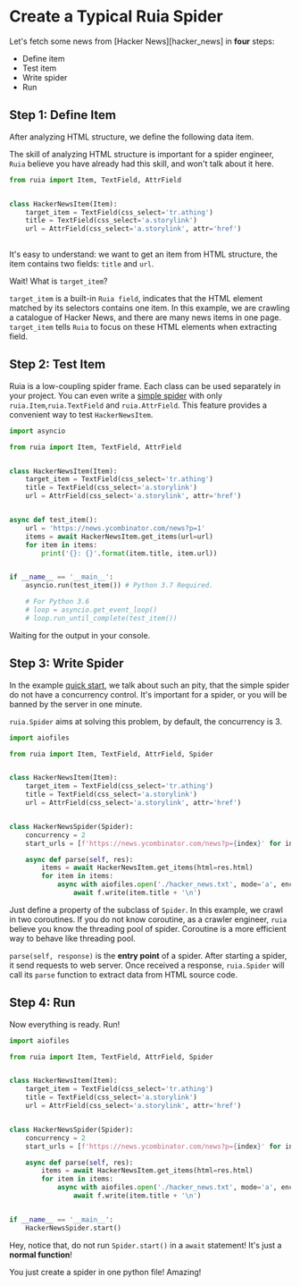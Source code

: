 # Create a Typical Ruia Spider

Let's fetch some news from [Hacker News][hacker_news] in **four** steps:

- Define item
- Test item
- Write spider
- Run

## Step 1: Define Item

After analyzing HTML structure, we define the following data item.

The skill of analyzing HTML structure is important for a spider engineer,
`Ruia` believe you have already had this skill,
and won't talk about it here.


```python
from ruia import Item, TextField, AttrField


class HackerNewsItem(Item):
    target_item = TextField(css_select='tr.athing')
    title = TextField(css_select='a.storylink')
    url = AttrField(css_select='a.storylink', attr='href')
    
```

It's easy to understand:
we want to get an item from HTML structure,
the item contains two fields: `title` and `url`.

Wait! What is `target_item`?

`target_item` is a built-in `Ruia field`,
indicates that the HTML element matched by its selectors contains one item.
In this example, we are crawling a catalogue of Hacker News,
and there are many news items in one page. 
`target_item` tells `Ruia` to focus on these HTML elements when extracting field.

## Step 2: Test Item

Ruia is a low-coupling spider frame.
Each class can be used separately in your project.
You can even write a [simple spider](quick-start.md) with only `ruia.Item`,`ruia.TextField` and `ruia.AttrField`.
This feature provides a convenient way to test `HackerNewsItem`.

```python
import asyncio

from ruia import Item, TextField, AttrField


class HackerNewsItem(Item):
    target_item = TextField(css_select='tr.athing')
    title = TextField(css_select='a.storylink')
    url = AttrField(css_select='a.storylink', attr='href')


async def test_item():
    url = 'https://news.ycombinator.com/news?p=1'
    items = await HackerNewsItem.get_items(url=url)
    for item in items:
        print('{}: {}'.format(item.title, item.url))


if __name__ == '__main__':
    asyncio.run(test_item()) # Python 3.7 Required.

    # For Python 3.6
    # loop = asyncio.get_event_loop()
    # loop.run_until_complete(test_item())

```

Waiting for the output in your console.

## Step 3: Write Spider

In the example [quick start](quick-start.md),
we talk about such an pity,
that the simple spider do not have a concurrency control.
It's important for a spider,
or you will be banned by the server in one minute.

`ruia.Spider` aims at solving this problem,
by default, the concurrency is 3.

```python
import aiofiles

from ruia import Item, TextField, AttrField, Spider


class HackerNewsItem(Item):
    target_item = TextField(css_select='tr.athing')
    title = TextField(css_select='a.storylink')
    url = AttrField(css_select='a.storylink', attr='href')


class HackerNewsSpider(Spider):
    concurrency = 2
    start_urls = [f'https://news.ycombinator.com/news?p={index}' for index in range(3)]

    async def parse(self, res):
        items = await HackerNewsItem.get_items(html=res.html)
        for item in items:
            async with aiofiles.open('./hacker_news.txt', mode='a', encoding='utf-8') as f:
                await f.write(item.title + '\n')

```

Just define a property of the subclass of `Spider`.
In this example, we crawl in two coroutines.
If you do not know coroutine,
as a crawler engineer,
`ruia` believe you know the threading pool of spider.
Coroutine is a more efficient way to behave like threading pool.

`parse(self, response)` is the **entry point** of a spider.
After starting a spider, it send requests to web server.
Once received a response, 
`ruia.Spider` will call its `parse` function to extract data from HTML source code.

## Step 4: Run

Now everything is ready.
Run!

```python
import aiofiles

from ruia import Item, TextField, AttrField, Spider


class HackerNewsItem(Item):
    target_item = TextField(css_select='tr.athing')
    title = TextField(css_select='a.storylink')
    url = AttrField(css_select='a.storylink', attr='href')


class HackerNewsSpider(Spider):
    concurrency = 2
    start_urls = [f'https://news.ycombinator.com/news?p={index}' for index in range(3)]

    async def parse(self, res):
        items = await HackerNewsItem.get_items(html=res.html)
        for item in items:
            async with aiofiles.open('./hacker_news.txt', mode='a', encoding='utf-8') as f:
                await f.write(item.title + '\n')


if __name__ == '__main__':
    HackerNewsSpider.start()
```

Hey, notice that, do not run `Spider.start()` in a `await` statement!
It's just a **normal function**!

You just create a spider in one python file!
Amazing!
